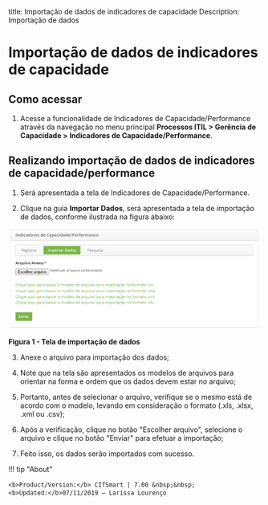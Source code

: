 title: Importação de dados de indicadores de capacidade
Description: Importação de dados
# Importação de dados de indicadores de capacidade

Como acessar
----------------

1. Acesse a funcionalidade de Indicadores de Capacidade/Performance através da navegação 
no menu principal **Processos ITIL > Gerência de Capacidade > Indicadores de Capacidade/Performance**.

Realizando importação de dados de indicadores de capacidade/performance
--------------------------------------------------------------------------

1. Será apresentada a tela de Indicadores de Capacidade/Performance.

2. Clique na guia **Importar Dados**, será apresentada a tela de importação de dados, conforme 
ilustrada na figura abaixo:

![Importação](images/dados-cap.img1.png)

**Figura 1 - Tela de importação de dados**

3. Anexe o arquivo para importação dos dados;

4. Note que na tela são apresentados os modelos de arquivos para orientar na forma e ordem que os
dados devem estar no arquivo;

5. Portanto, antes de selecionar o arquivo, verifique se o mesmo está de acordo com o modelo, levando 
em consideração o formato (.xls, .xlsx, .xml ou .csv);

6. Após a verificação, clique no botão "Escolher arquivo", selecione o arquivo e clique no botão
"Enviar" para efetuar a importação;

7. Feito isso, os dados serão importados com sucesso.

!!! tip "About"

    <b>Product/Version:</b> CITSmart | 7.00 &nbsp;&nbsp;
    <b>Updated:</b>07/11/2019 – Larissa Lourenço

